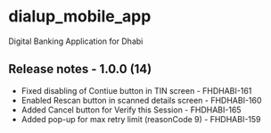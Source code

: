 # dialup_mobile_app

Digital Banking Application for Dhabi

## Release notes - 1.0.0 (14)

- Fixed disabling of Contiue button in TIN screen - FHDHABI-161
- Enabled Rescan button in scanned details screen - FHDHABI-160
- Added Cancel button for Verify this Session - FHDHABI-165
- Added pop-up for max retry limit (reasonCode 9) - FHDHABI-159
